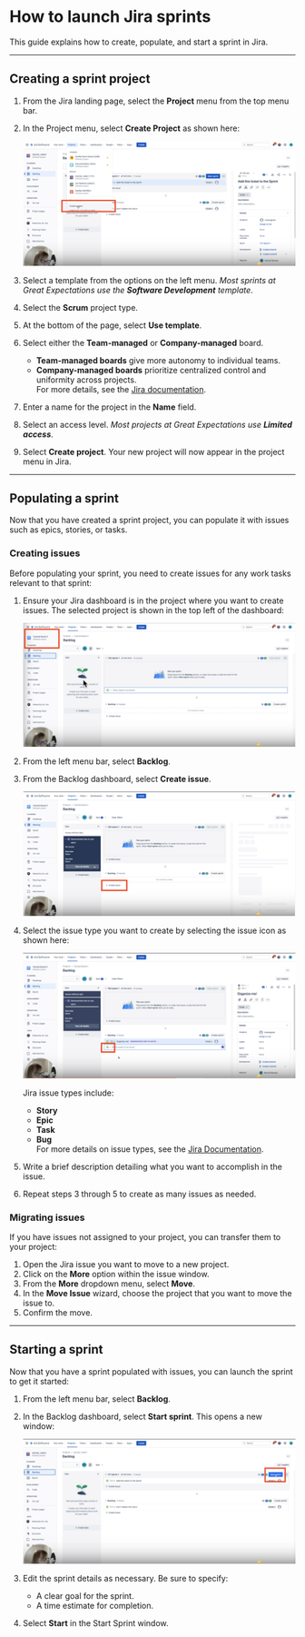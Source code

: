 # How to launch Jira sprints

This guide explains how to create, populate, and start a sprint in Jira.

---

## Creating a sprint project

1. From the Jira landing page, select the **Project** menu from the top menu bar.

2. In the Project menu, select **Create Project** as shown here:

   ![Project Menu](Project_menu.png)

4. Select a template from the options on the left menu. *Most sprints at Great Expectations use the **Software Development** template*.
5. Select the **Scrum** project type.
6. At the bottom of the page, select **Use template**.
7. Select either the **Team-managed** or **Company-managed** board.
   - **Team-managed boards** give more autonomy to individual teams.
   - **Company-managed boards** prioritize centralized control and uniformity across projects.  
   For more details, see the [Jira documentation](https://support.atlassian.com/jira-software-cloud/docs/learn-the-basics-of-team-managed-projects/).
8. Enter a name for the project in the **Name** field.
9. Select an access level. *Most projects at Great Expectations use **Limited access***.
10. Select **Create project**. Your new project will now appear in the project menu in Jira.

---

## Populating a sprint

Now that you have created a sprint project, you can populate it with issues such as epics, stories, or tasks.

### Creating issues

Before populating your sprint, you need to create issues for any work tasks relevant to that sprint:

1. Ensure your Jira dashboard is in the project where you want to create issues. The selected project is shown in the top left of the dashboard:

   ![project_name](Project_name.png)

2. From the left menu bar, select **Backlog**.
3. From the Backlog dashboard, select **Create issue**.

   ![Create Issue](Create_issue.png)

4. Select the issue type you want to create by selecting the issue icon as shown here:  

   ![Select Issue](Select_issue_type.png) 
   
   Jira issue types include:
   - **Story**
   - **Epic**
   - **Task**
   - **Bug**  
   For more details on issue types, see the [Jira Documentation](https://www.atlassian.com/software/jira/guides/issues/overview#what-is-an-issue).

5. Write a brief description detailing what you want to accomplish in the issue. 
   
6. Repeat steps 3 through 5 to create as many issues as needed.

### Migrating issues

If you have issues not assigned to your project, you can transfer them to your project:

1. Open the Jira issue you want to move to a new project.
2. Click on the **More** option within the issue window.
3. From the **More** dropdown menu, select **Move**.
4. In the **Move Issue** wizard, choose the project that you want to move the issue to.
5. Confirm the move.

---

## Starting a sprint

Now that you have a sprint populated with issues, you can launch the sprint to get it started:

1. From the left menu bar, select **Backlog**.
2. In the Backlog dashboard, select **Start sprint**. This opens a new window:

   ![Start Sprint](Start_sprint.png)

3. Edit the sprint details as necessary. Be sure to specify:
   - A clear goal for the sprint.
   - A time estimate for completion.
4. Select **Start** in the Start Sprint window.
